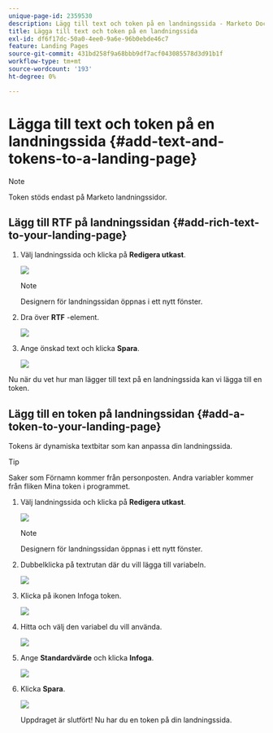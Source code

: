 ```yaml
---
unique-page-id: 2359530
description: Lägg till text och token på en landningssida - Marketo Docs - produktdokumentation
title: Lägga till text och token på en landningssida
exl-id: df6f17dc-50a0-4ee0-9a6e-96b0ebde46c7
feature: Landing Pages
source-git-commit: 431bd258f9a68bbb9df7acf043085578d3d91b1f
workflow-type: tm+mt
source-wordcount: '193'
ht-degree: 0%

---
```


# Lägga till text och token på en landningssida {#add-text-and-tokens-to-a-landing-page}

>[!NOTE]
>
>Token stöds endast på Marketo landningssidor.

## Lägg till RTF på landningssidan {#add-rich-text-to-your-landing-page}

1. Välj landningssida och klicka på **Redigera utkast**.

   ![](assets/image2014-9-16-14-3a30-3a29.png)

   >[!NOTE]
   >
   >Designern för landningssidan öppnas i ett nytt fönster.

1. Dra över **RTF** -element.

   ![](assets/image2015-5-21-12-3a28-3a49.png)

1. Ange önskad text och klicka **Spara**.

   ![](assets/image2015-7-8-17-3a0-3a49.png)

Nu när du vet hur man lägger till text på en landningssida kan vi lägga till en token.

## Lägg till en token på landningssidan {#add-a-token-to-your-landing-page}

Tokens är dynamiska textbitar som kan anpassa din landningssida.

>[!TIP]
>
>Saker som Förnamn kommer från personposten. Andra variabler kommer från fliken Mina token i programmet.

1. Välj landningssida och klicka på **Redigera utkast**.

   ![](assets/image2014-9-16-14-3a30-3a54.png)

   >[!NOTE]
   >
   >Designern för landningssidan öppnas i ett nytt fönster.

1. Dubbelklicka på textrutan där du vill lägga till variabeln.

   ![](assets/image2015-5-21-12-3a30-3a5.png)

1. Klicka på ikonen Infoga token.

   ![](assets/image2015-7-8-17-3a21-3a53.png)

1. Hitta och välj den variabel du vill använda.

   ![](assets/image2014-9-16-14-3a31-3a20.png)

1. Ange **Standardvärde** och klicka **Infoga**.

   ![](assets/image2014-9-16-14-3a31-3a29.png)

1. Klicka **Spara**.

   ![](assets/image2015-7-8-17-3a25-3a22.png)

   Uppdraget är slutfört! Nu har du en token på din landningssida.
